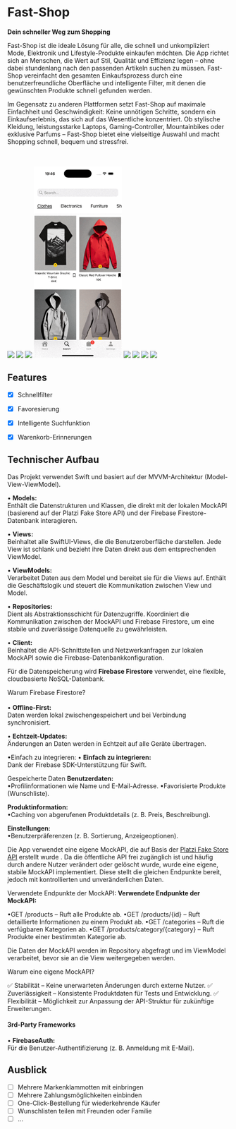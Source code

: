 # Fast-Shop

**Dein schneller Weg zum Shopping**

Fast-Shop ist die ideale Lösung für alle, die schnell und unkompliziert Mode, Elektronik und Lifestyle-Produkte einkaufen möchten. Die App richtet sich an Menschen, die Wert auf Stil, Qualität und Effizienz legen – ohne dabei stundenlang nach den passenden Artikeln suchen zu müssen. Fast-Shop vereinfacht den gesamten Einkaufsprozess durch eine benutzerfreundliche Oberfläche und intelligente Filter, mit denen die gewünschten Produkte schnell gefunden werden.

Im Gegensatz zu anderen Plattformen setzt Fast-Shop auf maximale Einfachheit und Geschwindigkeit: Keine unnötigen Schritte, sondern ein Einkaufserlebnis, das sich auf das Wesentliche konzentriert. Ob stylische Kleidung, leistungsstarke Laptops, Gaming-Controller, Mountainbikes oder exklusive Parfums – Fast-Shop bietet eine vielseitige Auswahl und macht Shopping schnell, bequem und stressfrei.
<br><br><br>

<p>
  <!--<img src="./img/SearchView.png" width="200"> -->
 <img src="./gifs/login.gif" width="200"> <img src="./gifs/home.gif" width="200">  <img src="./gifs/searching.gif" width="200"> 
 <img src="./gifs/search.gif" width="200"> <img src="./gifs/detail.gif" width="200">  <img src="./gifs/favorite.gif" width="200"> 
 <img src="./gifs/ordering.gif" width="200">  <img src="./gifs/oldorders.gif" width="200"> 

</p>


## Features
<!-- Hier kommen alle Features rein, welche deine App bietet. -->

- [x] Schnellfilter
- [x] Favoresierung
- [x] Intelligente Suchfunktion
- [x] Warenkorb-Erinnerungen


## Technischer Aufbau

Das Projekt verwendet Swift und basiert auf der MVVM-Architektur (Model-View-ViewModel).

• <b>Models:</b><br>
Enthält die Datenstrukturen und Klassen, die direkt mit der lokalen MockAPI (basierend auf der Platzi Fake Store API) und der Firebase Firestore-Datenbank interagieren.


• <b>Views:</b><br>
Beinhaltet alle SwiftUI-Views, die die Benutzeroberfläche darstellen. Jede View ist schlank und bezieht ihre Daten direkt aus dem entsprechenden ViewModel.

• <b>ViewModels:</b><br>
Verarbeitet Daten aus dem Model und bereitet sie für die Views auf.
Enthält die Geschäftslogik und steuert die Kommunikation zwischen View und Model.

• <b>Repositories:</b><br>
Dient als Abstraktionsschicht für Datenzugriffe. Koordiniert die Kommunikation zwischen der MockAPI und Firebase Firestore, um eine stabile und zuverlässige Datenquelle zu gewährleisten.

• <b>Client:</b><br>
Beinhaltet die API-Schnittstellen und Netzwerkanfragen zur lokalen MockAPI sowie die Firebase-Datenbankkonfiguration.
<br>

Für die Datenspeicherung wird <b>Firebase Firestore</b> verwendet, eine flexible, cloudbasierte NoSQL-Datenbank.

Warum Firebase Firestore?
<br><br>
• <b>Offline-First:</b><br>
Daten werden lokal zwischengespeichert und bei Verbindung synchronisiert.

• <b>Echtzeit-Updates:</b><br>
Änderungen an Daten werden in Echtzeit auf alle Geräte übertragen.

•Einfach zu integrieren:
• <b>Einfach zu integrieren:</b><br>
Dank der Firebase SDK-Unterstützung für Swift.

Gespeicherte Daten
<b>Benutzerdaten:</b><br>
•Profilinformationen wie Name und E-Mail-Adresse.
•Favorisierte Produkte (Wunschliste).

<b>Produktinformation:</b><br>
•Caching von abgerufenen Produktdetails (z. B. Preis, Beschreibung).

<b>Einstellungen:</b><br>
•Benutzerpräferenzen (z. B. Sortierung, Anzeigeoptionen).

Die App verwendet eine eigene MockAPI, die auf Basis der [Platzi Fake Store API](https://fakeapi.platzi.com/en/rest/products/) erstellt wurde .
Da die öffentliche API frei zugänglich ist und häufig durch andere Nutzer verändert oder gelöscht wurde, wurde eine eigene, stabile MockAPI implementiert. Diese stellt die gleichen Endpunkte bereit, jedoch mit kontrollierten und unveränderlichen Daten.

Verwendete Endpunkte der MockAPI:
<b>Verwendete Endpunkte der MockAPI:</b><br>

•GET /products – Ruft alle Produkte ab.
•GET /products/{id} – Ruft detaillierte Informationen zu einem Produkt ab.
•GET /categories – Ruft die verfügbaren Kategorien ab.
•GET /products/category/{category} – Ruft Produkte einer bestimmten Kategorie ab.

Die Daten der MockAPI werden im Repository abgefragt und im ViewModel verarbeitet, bevor sie an die View weitergegeben werden.

Warum eine eigene MockAPI?

✅ Stabilität – Keine unerwarteten Änderungen durch externe Nutzer.
✅ Zuverlässigkeit – Konsistente Produktdaten für Tests und Entwicklung.
✅ Flexibilität – Möglichkeit zur Anpassung der API-Struktur für zukünftige Erweiterungen.

#### 3rd-Party Frameworks
• <b>FirebaseAuth:</b><br>
Für die Benutzer-Authentifizierung (z. B. Anmeldung mit E-Mail).
	

## Ausblick

- [ ] Mehrere Markenklammotten mit einbringen
- [ ] Mehrere Zahlungsmöglichkeiten einbinden
- [ ] One-Click-Bestellung für wiederkehrende Käufer
- [ ] Wunschlisten teilen mit Freunden oder Familie
- [ ] ...

